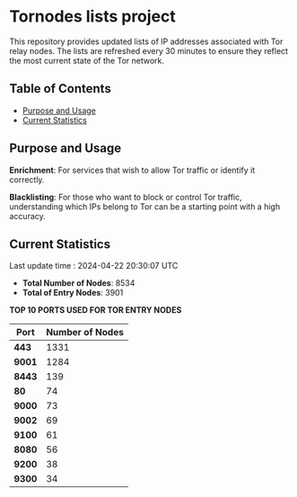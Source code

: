 # Tornodes lists project

This repository provides updated lists of IP addresses associated with Tor relay nodes. The lists are refreshed every 30 minutes to ensure they reflect the most current state of the Tor network.

## Table of Contents

- [Purpose and Usage](#purpose-and-usage)
- [Current Statistics](#current-statistics)


## Purpose and Usage

**Enrichment**: For services that wish to allow Tor traffic or identify it correctly.

**Blacklisting**: For those who want to block or control Tor traffic, understanding which IPs belong to Tor can be a starting point with a high accuracy.

## Current Statistics

Last update time : 2024-04-22 20:30:07 UTC

- **Total Number of Nodes**: 8534
- **Total of Entry Nodes**: 3901

**TOP 10 PORTS USED FOR TOR ENTRY NODES**

| **Port** | **Number of Nodes** |
|------|-----------------|
| **443**   | 1331  |
| **9001**   | 1284  |
| **8443**   | 139  |
| **80**   | 74  |
| **9000**   | 73  |
| **9002**   | 69  |
| **9100**   | 61  |
| **8080**   | 56  |
| **9200**   | 38  |
| **9300**   | 34  |

